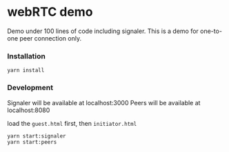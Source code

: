 # webRTC demo
Demo under 100 lines of code including signaler. This is a demo for one-to-one peer connection only.

### Installation
```
yarn install
```

### Development
Signaler will be available at localhost:3000
Peers will be available at localhost:8080

load the `guest.html` first, then `initiator.html`
```
yarn start:signaler
yarn start:peers
```
